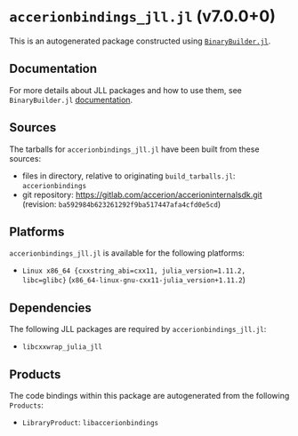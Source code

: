 # `accerionbindings_jll.jl` (v7.0.0+0)

This is an autogenerated package constructed using [`BinaryBuilder.jl`](https://github.com/JuliaPackaging/BinaryBuilder.jl).

## Documentation

For more details about JLL packages and how to use them, see `BinaryBuilder.jl` [documentation](https://docs.binarybuilder.org/stable/jll/).

## Sources

The tarballs for `accerionbindings_jll.jl` have been built from these sources:

* files in directory, relative to originating `build_tarballs.jl`: `accerionbindings`
* git repository: https://gitlab.com/accerion/accerioninternalsdk.git (revision: `ba592984b623261292f9ba517447afa4cfd0e5cd`)

## Platforms

`accerionbindings_jll.jl` is available for the following platforms:

* `Linux x86_64 {cxxstring_abi=cxx11, julia_version=1.11.2, libc=glibc}` (`x86_64-linux-gnu-cxx11-julia_version+1.11.2`)

## Dependencies

The following JLL packages are required by `accerionbindings_jll.jl`:

* `libcxxwrap_julia_jll`

## Products

The code bindings within this package are autogenerated from the following `Products`:

* `LibraryProduct`: `libaccerionbindings`
